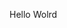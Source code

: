 Hello Wolrd































































































































































































































































































































































































































































































































































































































































































































































































































































































































































































































































































































































































































































































